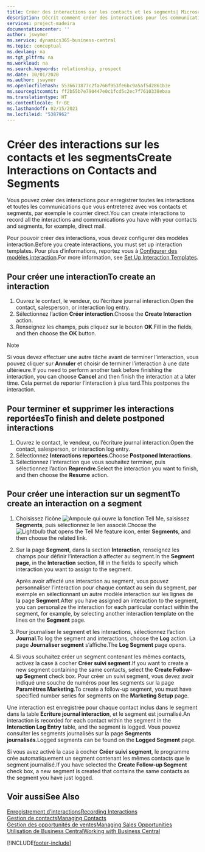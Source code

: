 ```yaml
---
title: Créer des interactions sur les contacts et les segments| Microsoft Docs
description: Décrit comment créer des interactions pour les communications que vous avez avec vos contacts et segments dans Business Central, par exemple le courrier direct.
services: project-madeira
documentationcenter: ''
author: jswymer
ms.service: dynamics365-business-central
ms.topic: conceptual
ms.devlang: na
ms.tgt_pltfrm: na
ms.workload: na
ms.search.keywords: relationship, prospect
ms.date: 10/01/2020
ms.author: jswymer
ms.openlocfilehash: 5536671877c2fa766f953fe6bc9a5af5d2861b3e
ms.sourcegitcommit: ff2b55b7e790447e0c1fcd5c2ec7f7610338ebaa
ms.translationtype: HT
ms.contentlocale: fr-BE
ms.lasthandoff: 02/15/2021
ms.locfileid: "5387962"
---
```

# <a name="create-interactions-on-contacts-and-segments"></a><span data-ttu-id="85481-103">Créer des interactions sur les contacts et les segments</span><span class="sxs-lookup"><span data-stu-id="85481-103">Create Interactions on Contacts and Segments</span></span>
<span data-ttu-id="85481-104">Vous pouvez créer des interactions pour enregistrer toutes les interactions et toutes les communications que vous entretenez avec vos contacts et segments, par exemple le courrier direct.</span><span class="sxs-lookup"><span data-stu-id="85481-104">You can create interactions to record all the interactions and communications you have with your contacts and segments, for example, direct mail.</span></span>

<span data-ttu-id="85481-105">Pour pouvoir créer des interactions, vous devez configurer des modèles interaction.</span><span class="sxs-lookup"><span data-stu-id="85481-105">Before you create interactions, you must set up interaction templates.</span></span> <span data-ttu-id="85481-106">Pour plus d’informations, reportez vous à [Configurer des modèles interaction](marketing-interactions.md).</span><span class="sxs-lookup"><span data-stu-id="85481-106">For more information, see  [Set Up Interaction Templates](marketing-interactions.md).</span></span>

## <a name="to-create-an-interaction"></a><span data-ttu-id="85481-107">Pour créer une interaction</span><span class="sxs-lookup"><span data-stu-id="85481-107">To create an interaction</span></span>
1. <span data-ttu-id="85481-108">Ouvrez le contact, le vendeur, ou l’écriture journal interaction.</span><span class="sxs-lookup"><span data-stu-id="85481-108">Open the contact, salesperson, or interaction log entry.</span></span>
2. <span data-ttu-id="85481-109">Sélectionnez l’action **Créer interaction**.</span><span class="sxs-lookup"><span data-stu-id="85481-109">Choose the **Create Interaction** action.</span></span>
3. <span data-ttu-id="85481-110">Renseignez les champs, puis cliquez sur le bouton **OK**.</span><span class="sxs-lookup"><span data-stu-id="85481-110">Fill in the fields, and then choose the **OK** button.</span></span>

> [!NOTE]  
>   <span data-ttu-id="85481-111">Si vous devez effectuer une autre tâche avant de terminer l’interaction, vous pouvez cliquer sur **Annuler** et choisir de terminer l’interaction à une date ultérieure.</span><span class="sxs-lookup"><span data-stu-id="85481-111">If you need to perform another task before finishing the interaction, you can choose **Cancel** and then finish the interaction at a later time.</span></span> <span data-ttu-id="85481-112">Cela permet de reporter l’interaction à plus tard.</span><span class="sxs-lookup"><span data-stu-id="85481-112">This postpones the interaction.</span></span>

## <a name="to-finish-and-delete-postponed-interactions"></a><span data-ttu-id="85481-113">Pour terminer et supprimer les interactions reportées</span><span class="sxs-lookup"><span data-stu-id="85481-113">To finish and delete postponed interactions</span></span>
1. <span data-ttu-id="85481-114">Ouvrez le contact, le vendeur, ou l’écriture journal interaction.</span><span class="sxs-lookup"><span data-stu-id="85481-114">Open the contact, salesperson, or interaction log entry.</span></span>
2. <span data-ttu-id="85481-115">Sélectionnez **Interactions reportées**.</span><span class="sxs-lookup"><span data-stu-id="85481-115">Choose **Postponed Interactions**.</span></span>
3. <span data-ttu-id="85481-116">Sélectionnez l’interaction que vous souhaitez terminer, puis sélectionnez l’action **Reprendre**.</span><span class="sxs-lookup"><span data-stu-id="85481-116">Select the interaction you want to finish, and then choose the **Resume** action.</span></span>

## <a name="to-create-an-interaction-on-a-segment"></a><span data-ttu-id="85481-117">Pour créer une interaction sur un segment</span><span class="sxs-lookup"><span data-stu-id="85481-117">To create an interaction on a segment</span></span>
1. <span data-ttu-id="85481-118">Choisissez l’icône ![Ampoule qui ouvre la fonction Tell Me](media/ui-search/search_small.png "Dites-moi ce que vous voulez faire"), saisissez **Segments**, puis sélectionnez le lien associé.</span><span class="sxs-lookup"><span data-stu-id="85481-118">Choose the ![Lightbulb that opens the Tell Me feature](media/ui-search/search_small.png "Tell me what you want to do") icon, enter **Segments**, and then choose the related link.</span></span>
2. <span data-ttu-id="85481-119">Sur la page **Segment**, dans la section **Interaction**, renseignez les champs pour définir l’interaction à affecter au segment.</span><span class="sxs-lookup"><span data-stu-id="85481-119">In the **Segment page**, in the **Interaction** section, fill in the fields to specify which interaction you want to assign to the segment.</span></span>

    <span data-ttu-id="85481-120">Après avoir affecté une interaction au segment, vous pouvez personnaliser l’interaction pour chaque contact au sein du segment, par exemple en sélectionnant un autre modèle interaction sur les lignes de la page **Segment**.</span><span class="sxs-lookup"><span data-stu-id="85481-120">After you have assigned an interaction to the segment, you can personalize the interaction for each particular contact within the segment, for example, by selecting another interaction template on the lines on the **Segment** page.</span></span>  
3. <span data-ttu-id="85481-121">Pour journaliser le segment et les interactions, sélectionnez l’action **Journal**.</span><span class="sxs-lookup"><span data-stu-id="85481-121">To log the segment and interactions, choose the **Log** action.</span></span> <span data-ttu-id="85481-122">La page **Journaliser segment** s’affiche.</span><span class="sxs-lookup"><span data-stu-id="85481-122">The **Log Segment** page opens.</span></span>
4. <span data-ttu-id="85481-123">Si vous souhaitez créer un segment contenant les mêmes contacts, activez la case à cocher **Créer suivi segment**.</span><span class="sxs-lookup"><span data-stu-id="85481-123">If you want to create a new segment containing the same contacts, select the **Create Follow-up Segment** check box.</span></span> <span data-ttu-id="85481-124">Pour créer un suivi segment, vous devez avoir indiqué une souche de numéros pour les segments sur la page **Paramètres Marketing**.</span><span class="sxs-lookup"><span data-stu-id="85481-124">To create a follow-up segment, you must have specified number series for segments on the **Marketing Setup** page.</span></span>

<span data-ttu-id="85481-125">Une interaction est enregistrée pour chaque contact inclus dans le segment dans la table **Ecriture journal interaction**, et le segment est journalisé.</span><span class="sxs-lookup"><span data-stu-id="85481-125">An interaction is recorded for each contact within the segment in the **Interaction Log Entry** table, and the segment is logged.</span></span> <span data-ttu-id="85481-126">Vous pouvez consulter les segments journalisés sur la page **Segments journalisés**.</span><span class="sxs-lookup"><span data-stu-id="85481-126">Logged segments can be found on the **Logged Segment** page.</span></span>

<span data-ttu-id="85481-127">Si vous avez activé la case à cocher **Créer suivi segment**, le programme crée automatiquement un segment contenant les mêmes contacts que le segment journalisé.</span><span class="sxs-lookup"><span data-stu-id="85481-127">If you have selected the **Create Follow-up Segment** check box, a new segment is created that contains the same contacts as the segment you have just logged.</span></span>

## <a name="see-also"></a><span data-ttu-id="85481-128">Voir aussi</span><span class="sxs-lookup"><span data-stu-id="85481-128">See Also</span></span>
[<span data-ttu-id="85481-129">Enregistrement d’interactions</span><span class="sxs-lookup"><span data-stu-id="85481-129">Recording Interactions</span></span>](marketing-interactions.md)  
[<span data-ttu-id="85481-130">Gestion de contacts</span><span class="sxs-lookup"><span data-stu-id="85481-130">Managing Contacts</span></span>](marketing-contacts.md)  
[<span data-ttu-id="85481-131">Gestion des opportunités de ventes</span><span class="sxs-lookup"><span data-stu-id="85481-131">Managing Sales Opportunities</span></span>](marketing-manage-sales-opportunities.md)  
[<span data-ttu-id="85481-132">Utilisation de Business Central</span><span class="sxs-lookup"><span data-stu-id="85481-132">Working with Business Central</span></span>](ui-work-product.md)


[!INCLUDE[footer-include](includes/footer-banner.md)]